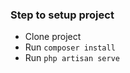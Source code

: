 ### Step to setup project

-   Clone project
-   Run `composer install`
-   Run `php artisan serve`
